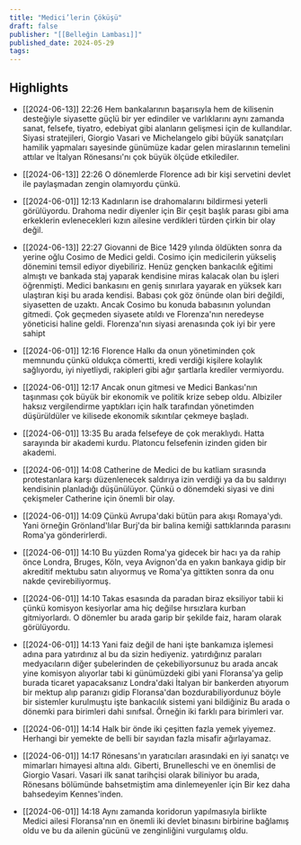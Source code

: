 ```yaml
---
title: "Medici’lerin Çöküşü"
draft: false
publisher: "[[Belleğin Lambası]]"
published_date: 2024-05-29
tags:
---
```



## Highlights
* [[2024-06-13]] 22:26  Hem bankalarının başarısıyla hem de kilisenin desteğiyle siyasette güçlü bir yer edindiler ve varlıklarını aynı zamanda sanat, felsefe, tiyatro, edebiyat gibi alanların gelişmesi için de kullandılar. Siyasi stratejileri, Giorgio Vasari ve Michelangelo gibi büyük sanatçıları hamilik yapmaları sayesinde günümüze kadar gelen miraslarının temelini attılar ve İtalyan Rönesansı'nı çok büyük ölçüde etkilediler.

* [[2024-06-13]] 22:26  O dönemlerde Florence adı bir kişi servetini devlet ile paylaşmadan zengin olamıyordu çünkü.

* [[2024-06-01]] 12:13  Kadınların ise drahomalarını bildirmesi yeterli görülüyordu. Drahoma nedir diyenler için Bir çeşit başlık parası gibi ama erkeklerin evlenecekleri kızın ailesine verdikleri türden çirkin bir olay değil.

* [[2024-06-13]] 22:27  Giovanni de Bice 1429 yılında öldükten sonra da yerine oğlu Cosimo de Medici geldi. Cosimo için medicilerin yükseliş dönemini temsil ediyor diyebiliriz. Henüz gençken bankacılık eğitimi almıştı ve bankada staj yaparak kendisine miras kalacak olan bu işleri öğrenmişti. Medici bankasını en geniş sınırlara yayarak en yüksek karı ulaştıran kişi bu arada kendisi. Babası çok göz önünde olan biri değildi, siyasetten de uzaktı. Ancak Cosimo bu konuda babasının yolundan gitmedi. Çok geçmeden siyasete atıldı ve Florenza'nın neredeyse yöneticisi haline geldi. Florenza'nın siyasi arenasında çok iyi bir yere sahipt

* [[2024-06-01]] 12:16  Florence Halkı da onun yönetiminden çok memnundu çünkü oldukça cömertti, kredi verdiği kişilere kolaylık sağlıyordu, iyi niyetliydi, rakipleri gibi ağır şartlarla krediler vermiyordu.

* [[2024-06-01]] 12:17  Ancak onun gitmesi ve Medici Bankası'nın taşınması çok büyük bir ekonomik ve politik krize sebep oldu. Albiziler haksız vergilendirme yaptıkları için halk tarafından yönetimden düşürüldüler ve kilisede ekonomik sıkıntılar çekmeye başladı.

* [[2024-06-01]] 13:35  Bu arada felsefeye de çok meraklıydı. Hatta sarayında bir akademi kurdu. Platoncu felsefenin izinden giden bir akademi.

* [[2024-06-01]] 14:08  Catherine de Medici de bu katliam sırasında protestanlara karşı düzenlenecek saldırıya izin verdiği ya da bu saldırıyı kendisinin planladığı düşünülüyor. Çünkü o dönemdeki siyasi ve dini çekişmeler Catherine için önemli bir olay.

* [[2024-06-01]] 14:09  Çünkü Avrupa'daki bütün para akışı Romaya'ydı. Yani örneğin Grönland'lılar Burj'da bir balina kemiği sattıklarında parasını Roma'ya gönderirlerdi.

* [[2024-06-01]] 14:10  Bu yüzden Roma'ya gidecek bir hacı ya da rahip önce Londra, Bruges, Köln, veya Avignon'da en yakın bankaya gidip bir akreditif mektubu satın alıyormuş ve Roma'ya gittikten sonra da onu nakde çevirebiliyormuş.

* [[2024-06-01]] 14:10  Takas esasında da paradan biraz eksiliyor tabii ki çünkü komisyon kesiyorlar ama hiç değilse hırsızlara kurban gitmiyorlardı. O dönemler bu arada garip bir şekilde faiz, haram olarak görülüyordu.

* [[2024-06-01]] 14:13  Yani faiz değil de hani işte bankamıza işlemesi adına para yatırdınız al bu da sizin hediyeniz. yatırdığınız paraları medyacıların diğer şubelerinden de çekebiliyorsunuz bu arada ancak yine komisyon alıyorlar tabi ki günümüzdeki gibi yani Floransa'ya gelip burada ticaret yapacaksanız Londra'daki İtalyan bir bankerden atıyorum bir mektup alıp paranızı gidip Floransa'dan bozdurabiliyordunuz böyle bir sistemler kurulmuştu işte bankacılık sistemi yani bildiğiniz Bu arada o dönemki para birimleri dahi sınıfsal. Örneğin iki farklı para birimleri var.

* [[2024-06-01]] 14:14  Halk bir önde iki çeşitten fazla yemek yiyemez. Herhangi bir yemekte de belli bir sayıdan fazla misafir ağırlayamaz.

* [[2024-06-01]] 14:17  Rönesans'ın yaratıcıları arasındaki en iyi sanatçı ve mimarları himayesi altına aldı. Giberti, Brunelleschi ve en önemlisi de Giorgio Vasari. Vasari ilk sanat tarihçisi olarak biliniyor bu arada, Rönesans bölümünde bahsetmiştim ama dinlemeyenler için Bir kez daha bahsedeyim Kennes'inden.

* [[2024-06-01]] 14:18  Aynı zamanda koridorun yapılmasıyla birlikte Medici ailesi Floransa'nın en önemli iki devlet binasını birbirine bağlamış oldu ve bu da ailenin gücünü ve zenginliğini vurgulamış oldu.


